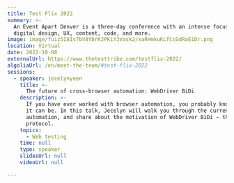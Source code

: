 ```yaml
---
title: Test Flix 2022
summary: >-
  An Event Apart Denver is a three-day conference with an intense focus on
  digital design, UX, content, code, and more.
image: image/fuiz5I8Iv7bV8YbrK2PKiY3Vask2/xaRHmkuKLfCcGdRaEiDr.png
location: Virtual
date: 2022-10-08
externalUrl: https://www.thetesttribe.com/testflix-2022/
algoliaUrl: /en/meet-the-team/#test-flix-2022
sessions:
  - speaker: jecelynyeen
    title: >-
      The future of cross-browser automation: WebDriver BiDi
    description: >-
      If you have ever worked with browser automation, you probably know how overwhelming
      it can be. In this talk, Jecelyn will walk you through the current state of cross-browser
      automation, and share about the motivation of WebDriver BiDi – the new browser automation
      protocol.
    topics:
      - Web testing
    time: null
    type: speaker
    slidesUrl: null
    videoUrl: null

---
```

